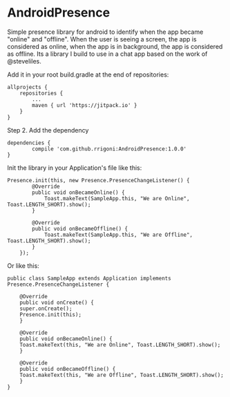 # AndroidPresence
Simple presence library for android to identify when the app became "online" and "offline". When the user is seeing a screen, the app is considered as online, when the app is in background, the app is considered as offline.  Its a library I build to use in a chat app based on the  work of  @steveliles. 



Add it in your root build.gradle at the end of repositories:

	allprojects {
		repositories {
			...
			maven { url 'https://jitpack.io' }
		}
	}
  
  
  Step 2. Add the dependency

	dependencies {
	        compile 'com.github.rrigoni:AndroidPresence:1.0.0'
	}
  
  
  Init the library in your Application's file like this:
  
  	Presence.init(this, new Presence.PresenceChangeListener() {
            @Override
            public void onBecameOnline() {
                Toast.makeText(SampleApp.this, "We are Online", Toast.LENGTH_SHORT).show();
            }

            @Override
            public void onBecameOffline() {
                Toast.makeText(SampleApp.this, "We are Offline", Toast.LENGTH_SHORT).show();
            }
        });
        
        
   Or like this:
   
   
   	public class SampleApp extends Application implements Presence.PresenceChangeListener {

	    @Override
	    public void onCreate() {
		super.onCreate();
		Presence.init(this);
	    }

	    @Override
	    public void onBecameOnline() {
		Toast.makeText(this, "We are Online", Toast.LENGTH_SHORT).show();
	    }

	    @Override
	    public void onBecameOffline() {
		Toast.makeText(this, "We are Offline", Toast.LENGTH_SHORT).show();
	    }
	}
